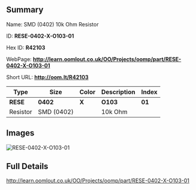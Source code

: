 

## Summary
 
Name:  SMD (0402) 10k Ohm Resistor 

ID: __RESE-0402-X-O103-01__

Hex ID: __R42103__

WebPage: __http://learn.oomlout.co.uk/OO/Projects/oomp/part/RESE-0402-X-O103-01__

Short URL: __http://oom.lt/R42103__


| Type   | Size   | Color   | Description   | Index   |    
| ----- | ------   | ------   | -----   | ----   |    
| __RESE__   					| __0402__   					| __X__    						| __O103__    					| __01__ |    
| Resistor		| SMD (0402)	| 		| 10k Ohm	| 	|

## Images
![RESE-0402-X-O103-01](http://oomlout.com/oomp-gen/parts/RESE-0402-X-O103-01/RESE-0402-X-O103-01_420.jpg)

## Full Details

 http://learn.oomlout.co.uk/OO/Projects/oomp/part/RESE-0402-X-O103-01

